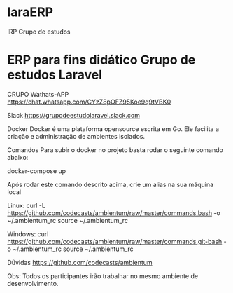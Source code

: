 # laraERP
IRP Grupo de estudos

# ERP para fins didático Grupo de estudos Laravel
CRUPO Wathats-APP
https://chat.whatsapp.com/CYzZ8pOFZ95Koe9q9tVBK0

Slack
https://grupodeestudolaravel.slack.com

Docker
Docker é uma plataforma opensource escrita em Go. Ele facilita a criação e administração de ambientes isolados.

Comandos
Para subir o docker no projeto basta rodar o seguinte comando abaixo:

docker-compose up

Após rodar este comando descrito acima, crie um alias na sua máquina local

Linux:
curl -L https://github.com/codecasts/ambientum/raw/master/commands.bash -o ~/.ambientum_rc
source ~/.ambientum_rc

Windows:
curl https://github.com/codecasts/ambientum/raw/master/commands.git-bash -o ~/.ambientum_rc
source ~/.ambientum_rc

Dǘvidas
https://github.com/codecasts/ambientum

Obs: Todos os participantes irão trabalhar no mesmo ambiente de desenvolvimento.
